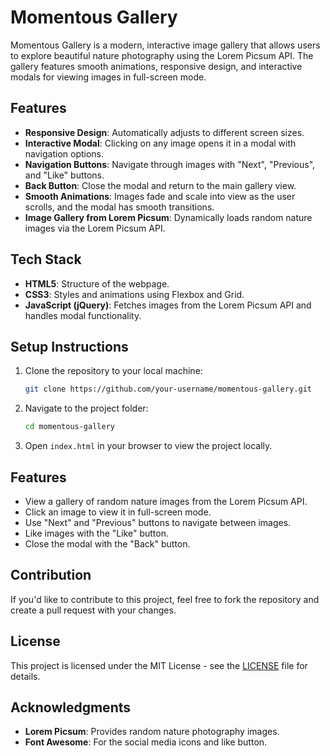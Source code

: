 # Momentous Gallery

Momentous Gallery is a modern, interactive image gallery that allows users to explore beautiful nature photography using the Lorem Picsum API. The gallery features smooth animations, responsive design, and interactive modals for viewing images in full-screen mode.

## Features
- **Responsive Design**: Automatically adjusts to different screen sizes.
- **Interactive Modal**: Clicking on any image opens it in a modal with navigation options.
- **Navigation Buttons**: Navigate through images with "Next", "Previous", and "Like" buttons.
- **Back Button**: Close the modal and return to the main gallery view.
- **Smooth Animations**: Images fade and scale into view as the user scrolls, and the modal has smooth transitions.
- **Image Gallery from Lorem Picsum**: Dynamically loads random nature images via the Lorem Picsum API.

## Tech Stack
- **HTML5**: Structure of the webpage.
- **CSS3**: Styles and animations using Flexbox and Grid.
- **JavaScript (jQuery)**: Fetches images from the Lorem Picsum API and handles modal functionality.

## Setup Instructions

1. Clone the repository to your local machine:

    ```bash
    git clone https://github.com/your-username/momentous-gallery.git
    ```

2. Navigate to the project folder:

    ```bash
    cd momentous-gallery
    ```

3. Open `index.html` in your browser to view the project locally.

## Features
- View a gallery of random nature images from the Lorem Picsum API.
- Click an image to view it in full-screen mode.
- Use "Next" and "Previous" buttons to navigate between images.
- Like images with the "Like" button.
- Close the modal with the "Back" button.

## Contribution
If you'd like to contribute to this project, feel free to fork the repository and create a pull request with your changes.

## License
This project is licensed under the MIT License - see the [LICENSE](LICENSE) file for details.

## Acknowledgments
- **Lorem Picsum**: Provides random nature photography images.
- **Font Awesome**: For the social media icons and like button.
